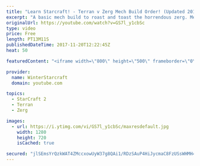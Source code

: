 ```yaml
---
title: "Learn Starcraft! - Terran v Zerg Mech Build Order! (Updated 2018)"
excerpt: "A basic mech build to roast and toast the horrendous zerg. Meant for lower level players looking for some direction! -- Watch live at https://www.twitch.tv/wintergaming"
originalUrl: https://youtube.com/watch?v=GS7l_y1cbSc
type: video
price: Free
length: PT13M11S
publishedDateTime: 2017-11-20T12:22:45Z
heat: 50

featuredContent: "<iframe width=\"800\" height=\"500\" frameborder=\"0\" src=\"https://www.youtube.com/embed/GS7l_y1cbSc\" allow=\"accelerometer; autoplay; encrypted-media; gyroscope; picture-in-picture\" allowfullscreen></iframe>"

provider:
  name: WinterStarcraft
  domain: youtube.com

topics:
  - StarCraft 2
  - Terran
  - Zerg

images:
  - url: https://i.ytimg.com/vi/GS7l_y1cbSc/maxresdefault.jpg
    width: 1280
    height: 720
    isCached: true

secured: "jlSEmsYrQzkWAT4ZMccxowUyW37g8QAi1/RDzSAuP4HiJycmaC8FzUSsWHMH4q73SteEF+7/jKKd8uxG+Ae8iYW4MpCkxOwD/EDoF9S4StiPxz5Ot6xvcCQ63pms01idZ1ticHg845kELmC3G2xmARjrx5eUoxG+CsUDofhe3cE9nY/padnEh1ZTB1dJDiMZq3eiDgzjo1pC/2xg904h7vhrRrq/qQ+3rsHpXCtRRXQh15E0YqM2/FDHe9GR/JdhjSR67HCVaVpL5Ktk/AidgDrfNljttf6Q1nVH9KhsDSzRLPOSm3tcqPba126gRk8qIrzYIm5oIQmcPcPdE/Zj/TdUyDn972RtRogyx9CARWbvtlaSxD+3oPoZsX2aXwhCrQUv7RhQwI5Fh2rxF0zSgrKsXKvRyV5gV0qxsiGMHTI=;znmcATCswja0C7D4R1galw=="
---
```


